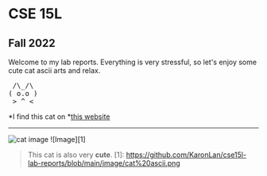 # CSE 15L
## Fall 2022

Welcome to my lab reports. 
Everything is very stressful, so let's enjoy some cute cat ascii arts and relax.


 <pre>
 /\_/\
( o.o )
 > ^ <
</pre>

*I find this cat on *[this website](https://www.asciiart.eu/animals/cats)

---

![cat image](https://github.com/KaronLan/cse15l-lab-reports/blob/main/image/cat%20ascii.png)
![Image][1]


> This cat is also very **cute**.
[1]: https://github.com/KaronLan/cse15l-lab-reports/blob/main/image/cat%20ascii.png
